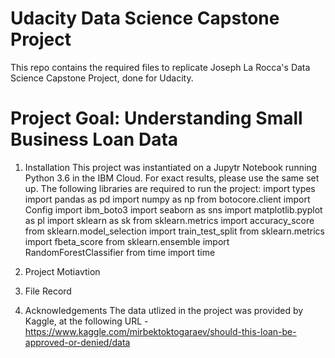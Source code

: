 # Udacity Data Science Capstone Project
  This repo contains the required files to replicate Joseph La Rocca's Data Science Capstone Project, done for Udacity.

# Project Goal: Understanding Small Business Loan Data
  
  1. Installation
  This project was instantiated on a Jupytr Notebook running Python 3.6 in the IBM Cloud. For exact results, please use the same set up. The following libraries are required to run the project:
  import types
  import pandas as pd
  import numpy as np
  from botocore.client import Config
  import ibm_boto3
  import seaborn as sns
  import matplotlib.pyplot as pl
  import sklearn as sk
  from sklearn.metrics import accuracy_score
  from sklearn.model_selection import train_test_split
  from sklearn.metrics import fbeta_score
  from sklearn.ensemble import RandomForestClassifier
  from time import time
    
  2. Project Motiavtion
  3. File Record
  4. Acknowledgements
  The data utlized in the project was provided by Kaggle, at the following URL - https://www.kaggle.com/mirbektoktogaraev/should-this-loan-be-approved-or-denied/data
